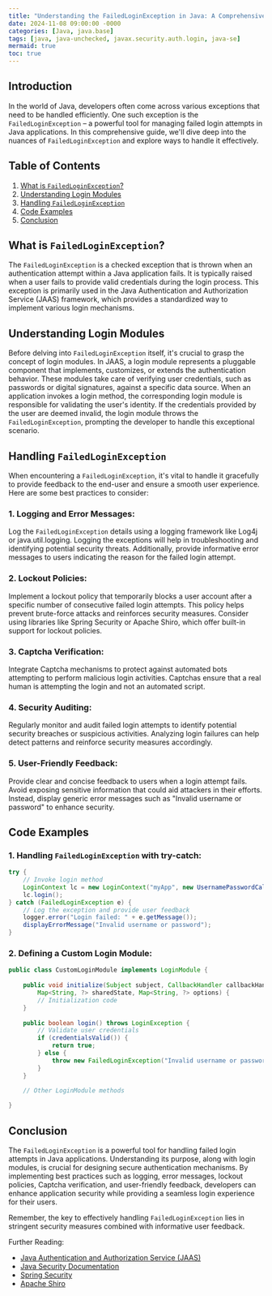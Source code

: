 ```yaml
---
title: "Understanding the FailedLoginException in Java: A Comprehensive Guide"
date: 2024-11-08 09:00:00 -0000
categories: [Java, java.base]
tags: [java, java-unchecked, javax.security.auth.login, java-se]
mermaid: true
toc: true
---
```



## Introduction
In the world of Java, developers often come across various exceptions that need to be handled efficiently. One such exception is the `FailedLoginException` – a powerful tool for managing failed login attempts in Java applications. In this comprehensive guide, we'll dive deep into the nuances of `FailedLoginException` and explore ways to handle it effectively.

## Table of Contents
1. [What is `FailedLoginException`?](#section1)
2. [Understanding Login Modules](#section2)
3. [Handling `FailedLoginException`](#section3)
4. [Code Examples](#section4)
5. [Conclusion](#section5)

## <a name="section1"></a>What is `FailedLoginException`?
The `FailedLoginException` is a checked exception that is thrown when an authentication attempt within a Java application fails. It is typically raised when a user fails to provide valid credentials during the login process. This exception is primarily used in the Java Authentication and Authorization Service (JAAS) framework, which provides a standardized way to implement various login mechanisms.

## <a name="section2"></a>Understanding Login Modules
Before delving into `FailedLoginException` itself, it's crucial to grasp the concept of login modules. In JAAS, a login module represents a pluggable component that implements, customizes, or extends the authentication behavior. These modules take care of verifying user credentials, such as passwords or digital signatures, against a specific data source. When an application invokes a login method, the corresponding login module is responsible for validating the user's identity. If the credentials provided by the user are deemed invalid, the login module throws the `FailedLoginException`, prompting the developer to handle this exceptional scenario.

## <a name="section3"></a>Handling `FailedLoginException`
When encountering a `FailedLoginException`, it's vital to handle it gracefully to provide feedback to the end-user and ensure a smooth user experience. Here are some best practices to consider:

### 1. Logging and Error Messages:
Log the `FailedLoginException` details using a logging framework like Log4j or java.util.logging. Logging the exceptions will help in troubleshooting and identifying potential security threats. Additionally, provide informative error messages to users indicating the reason for the failed login attempt.

### 2. Lockout Policies:
Implement a lockout policy that temporarily blocks a user account after a specific number of consecutive failed login attempts. This policy helps prevent brute-force attacks and reinforces security measures. Consider using libraries like Spring Security or Apache Shiro, which offer built-in support for lockout policies.

### 3. Captcha Verification:
Integrate Captcha mechanisms to protect against automated bots attempting to perform malicious login activities. Captchas ensure that a real human is attempting the login and not an automated script.

### 4. Security Auditing:
Regularly monitor and audit failed login attempts to identify potential security breaches or suspicious activities. Analyzing login failures can help detect patterns and reinforce security measures accordingly.

### 5. User-Friendly Feedback:
Provide clear and concise feedback to users when a login attempt fails. Avoid exposing sensitive information that could aid attackers in their efforts. Instead, display generic error messages such as "Invalid username or password" to enhance security.

## <a name="section4"></a>Code Examples

### 1. Handling `FailedLoginException` with try-catch:

```java
try {
    // Invoke login method
    LoginContext lc = new LoginContext("myApp", new UsernamePasswordCallbackHandler());
    lc.login();
} catch (FailedLoginException e) {
    // Log the exception and provide user feedback
    logger.error("Login failed: " + e.getMessage());
    displayErrorMessage("Invalid username or password");
}
```

### 2. Defining a Custom Login Module:

```java
public class CustomLoginModule implements LoginModule {
    
    public void initialize(Subject subject, CallbackHandler callbackHandler,
        Map<String, ?> sharedState, Map<String, ?> options) {
        // Initialization code
    }
    
    public boolean login() throws LoginException {
        // Validate user credentials
        if (credentialsValid()) {
            return true;
        } else {
            throw new FailedLoginException("Invalid username or password");
        }
    }
    
    // Other LoginModule methods

}
```

## <a name="section5"></a>Conclusion
The `FailedLoginException` is a powerful tool for handling failed login attempts in Java applications. Understanding its purpose, along with login modules, is crucial for designing secure authentication mechanisms. By implementing best practices such as logging, error messages, lockout policies, Captcha verification, and user-friendly feedback, developers can enhance application security while providing a seamless login experience for their users.

Remember, the key to effectively handling `FailedLoginException` lies in stringent security measures combined with informative user feedback.

Further Reading:
- [Java Authentication and Authorization Service (JAAS)](https://docs.oracle.com/en/java/javase/11/security/java-authentication-and-authorization-service-jaas-ref-guide.html)
- [Java Security Documentation](https://docs.oracle.com/en/java/javase/11/security/index.html)
- [Spring Security](https://spring.io/projects/spring-security)
- [Apache Shiro](https://shiro.apache.org/)


